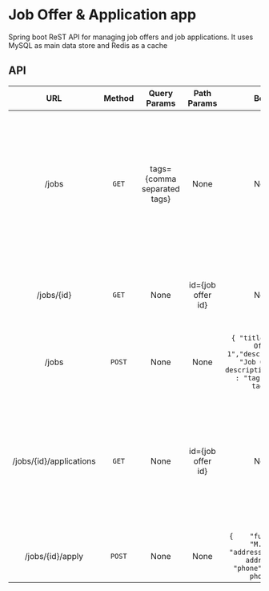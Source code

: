 # Job Offer & Application app
Spring boot ReST API for managing job offers and job applications. It uses MySQL as main data store and Redis as a cache


## API
| URL | Method | Query Params | Path Params | Body  | Response  |
| :---: | :--: | :--: | :--: | :--: | :--: |
| /jobs | `GET` | tags={comma separated tags} | None | None | `[    {        "title": "Job Offer 1",        "description": "Job Offer 1 description",        "tags": "java, react, docker"    },    {        "title": "Job Offer 3",        "description": "Job Offer 3 description",        "tags": "spring, java, kubernetes"    }]` |
| /jobs/{id} | `GET` | None | id={job offer id} | None | `{        "title": "Job Offer 1",        "description": "Job Offer 1 description",        "tags": "java, react, docker"    }` |
| /jobs | `POST` | None | None | `{ "title" : "Job Offer 1","description" : "Job Offer 1 description","tags" : "tag1, tag2, tag3"}` | `id` |
| /jobs/{id}/applications | `GET` | None | id={job offer id} | None | `[    {        "fullName": "John Doe",        "address": "John Doe address",        "phone": "John Doe phone"    },    {        "fullName": "Jack E.",        "address": "Jack E. address",        "phone": "Jack E. phone"    }]` |
| /jobs/{id}/apply | `POST` | None | None | `{    "fullName" : "M.J.",    "address" : "M.J. address",    "phone" : "M.J. phone"}` | `boolean` |
